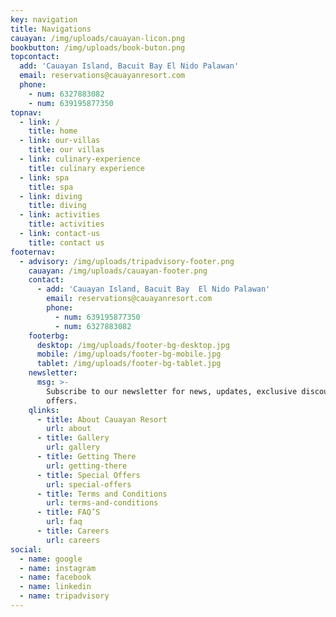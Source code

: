 ```yaml
---
key: navigation
title: Navigations
cauayan: /img/uploads/cauayan-licon.png
bookbutton: /img/uploads/book-buton.png
topcontact:
  add: 'Cauayan Island, Bacuit Bay El Nido Palawan'
  email: reservations@cauayanresort.com
  phone:
    - num: 6327883082
    - num: 639195877350
topnav:
  - link: /
    title: home
  - link: our-villas
    title: our villas
  - link: culinary-experience
    title: culinary experience
  - link: spa
    title: spa
  - link: diving
    title: diving
  - link: activities
    title: activities
  - link: contact-us
    title: contact us
footernav:
  - advisory: /img/uploads/tripadvisory-footer.png
    cauayan: /img/uploads/cauayan-footer.png
    contact:
      - add: 'Cauayan Island, Bacuit Bay  El Nido Palawan'
        email: reservations@cauayanresort.com
        phone:
          - num: 639195877350
          - num: 6327883082
    footerbg:
      desktop: /img/uploads/footer-bg-desktop.jpg
      mobile: /img/uploads/footer-bg-mobile.jpg
      tablet: /img/uploads/footer-bg-tablet.jpg
    newsletter:
      msg: >-
        Subscribe to our newsletter for news, updates, exclusive discounts and
        offers.
    qlinks:
      - title: About Cauayan Resort
        url: about
      - title: Gallery
        url: gallery
      - title: Getting There
        url: getting-there
      - title: Special Offers
        url: special-offers
      - title: Terms and Conditions
        url: terms-and-conditions
      - title: FAQ’S
        url: faq
      - title: Careers
        url: careers
social:
  - name: google
  - name: instagram
  - name: facebook
  - name: linkedin
  - name: tripadvisory
---
```


